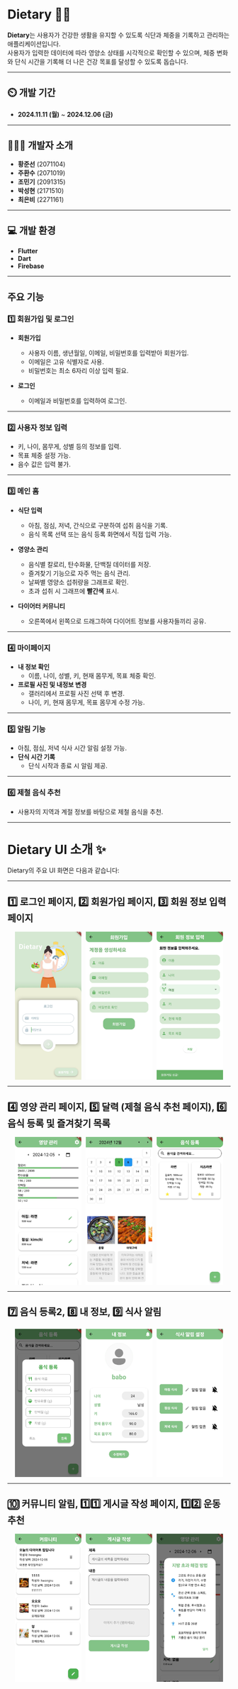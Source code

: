 # Dietary 👨‍🏫  

**Dietary**는 사용자가 건강한 생활을 유지할 수 있도록 식단과 체중을 기록하고 관리하는 애플리케이션입니다.  
사용자가 입력한 데이터에 따라 영양소 상태를 시각적으로 확인할 수 있으며, 체중 변화와 단식 시간을 기록해 더 나은 건강 목표를 달성할 수 있도록 돕습니다.  

---

## ⏲️ 개발 기간  
- **2024.11.11 (월)** ~ **2024.12.06 (금)**  

---

## 🧑‍🤝‍🧑 개발자 소개  
- **황준선** (2071104) 
- **주환수** (2071019) 
- **조민기** (2091315)  
- **박성현** (2171510)
- **최은비** (2271161)
  
---
  
## 💻 개발 환경  
- **Flutter**  
- **Dart**  
- **Firebase**  

---

## 주요 기능  

### 1️⃣ **회원가입 및 로그인**  
- **회원가입**  
  - 사용자 이름, 생년월일, 이메일, 비밀번호를 입력받아 회원가입.  
  - 이메일은 고유 식별자로 사용.  
  - 비밀번호는 최소 6자리 이상 입력 필요.  

- **로그인**  
  - 이메일과 비밀번호를 입력하여 로그인.  

---

### 2️⃣ **사용자 정보 입력**  
- 키, 나이, 몸무게, 성별 등의 정보를 입력.  
- 목표 체중 설정 가능.  
- 음수 값은 입력 불가.  

---

### 3️⃣ **메인 홈**  
- **식단 입력**  
  - 아침, 점심, 저녁, 간식으로 구분하여 섭취 음식을 기록.  
  - 음식 목록 선택 또는 음식 등록 화면에서 직접 입력 가능.  

- **영양소 관리**  
  - 음식별 칼로리, 탄수화물, 단백질 데이터를 저장.  
  - 즐겨찾기 기능으로 자주 먹는 음식 관리.  
  - 날짜별 영양소 섭취량을 그래프로 확인.  
  - 초과 섭취 시 그래프에 **빨간색** 표시.  

- **다이어터 커뮤니티**  
  - 오른쪽에서 왼쪽으로 드래그하여 다이어트 정보를 사용자들끼리 공유.  

---

### 4️⃣ **마이페이지**  
- **내 정보 확인**  
  - 이름, 나이, 성별, 키, 현재 몸무게, 목표 체중 확인.  
- **프로필 사진 및 내정보 변경**  
  - 갤러리에서 프로필 사진 선택 후 변경.  
  - 나이, 키, 현재 몸무게, 목표 몸무게 수정 가능.  

---

### 5️⃣ **알림 기능**  
- 아침, 점심, 저녁 식사 시간 알림 설정 가능.  
- **단식 시간 기록**  
  - 단식 시작과 종료 시 알림 제공.  

---

### 6️⃣ **제철 음식 추천**  
- 사용자의 지역과 계절 정보를 바탕으로 제철 음식을 추천.  

---


# Dietary UI 소개 ✨  

Dietary의 주요 UI 화면은 다음과 같습니다:

---

## 1️⃣ 로그인 페이지, 2️⃣ 회원가입 페이지, 3️⃣ 회원 정보 입력 페이지
<div style="display: flex; justify-content: center; gap: 10px; flex-wrap: wrap;">
    <img src="https://raw.githubusercontent.com/BlueH-01/dietary2/main/screenshots/KakaoTalk_20241206_140222228.jpg" alt="로그인 페이지" width="150">
    <img src="https://raw.githubusercontent.com/BlueH-01/dietary2/main/screenshots/KakaoTalk_20241206_140222228_01.jpg" alt="회원가입 페이지" width="150">
    <img src="https://raw.githubusercontent.com/BlueH-01/dietary2/main/screenshots/KakaoTalk_20241206_140222228_02.jpg" alt="회원정보 입력 페이지" width="150">
</div>

---

## 4️⃣ 영양 관리 페이지, 5️⃣ 달력 (제철 음식 추천 페이지), 6️⃣ 음식 등록 및 즐겨찾기 목록
<div style="display: flex; justify-content: center; gap: 10px; flex-wrap: wrap;">
    <img src="https://raw.githubusercontent.com/BlueH-01/dietary2/main/screenshots/KakaoTalk_20241206_140222228_03.jpg" alt="영양 관리 페이지" width="150">
    <img src="https://raw.githubusercontent.com/BlueH-01/dietary2/main/screenshots/KakaoTalk_20241206_140222228_04.jpg" alt="달력 페이지" width="150">
    <img src="https://raw.githubusercontent.com/BlueH-01/dietary2/main/screenshots/KakaoTalk_20241206_140222228_05.jpg" alt="음식 등록 및 즐겨찾기" width="150">
</div>

---

## 7️⃣ 음식 등록2, 8️⃣ 내 정보, 9️⃣ 식사 알림
<div style="display: flex; justify-content: center; gap: 10px; flex-wrap: wrap;">
    <img src="https://raw.githubusercontent.com/BlueH-01/dietary2/main/screenshots/KakaoTalk_20241206_140222228_06.jpg" alt="음식 등록2" width="150">
    <img src="https://raw.githubusercontent.com/BlueH-01/dietary2/main/screenshots/KakaoTalk_20241206_140222228_07.jpg" alt="내 정보 수정" width="150">
    <img src="https://raw.githubusercontent.com/BlueH-01/dietary2/main/screenshots/KakaoTalk_20241206_140222228_08.jpg" alt="식사 알림" width="150">
</div>

---

## 🔟 커뮤니티 알림, 1️⃣1️⃣ 게시글 작성 페이지, 1️⃣2️⃣ 운동 추천
<div style="display: flex; justify-content: center; gap: 10px; flex-wrap: wrap;">
    <img src="https://raw.githubusercontent.com/BlueH-01/dietary2/main/screenshots/KakaoTalk_20241206_140222228_09.jpg" alt="커뮤니티 알림" width="150">
    <img src="https://raw.githubusercontent.com/BlueH-01/dietary2/main/screenshots/KakaoTalk_20241206_140222228_10.jpg" alt="게시글 작성" width="150">
    <img src="https://raw.githubusercontent.com/BlueH-01/dietary2/main/screenshots/KakaoTalk_20241206_140222228_11.jpg" alt="운동 추천" width="150">
</div>






